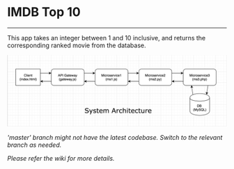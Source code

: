# IMDB Top 10
-------------
This app takes an integer between 1 and 10 inclusive, and returns the corresponding ranked movie from the database.

![System Architecture](https://github.com/airavata-courses/neeraj-lad/blob/asgn-1/images/system-architecture.png)

*'master' branch might not have the latest codebase. Switch to the relevant branch as needed.*

*Please refer the wiki for more details.*
